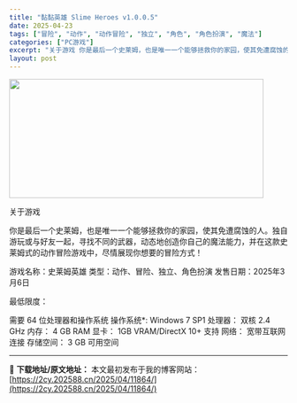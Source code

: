 ```yaml
---
title: "黏黏英雄 Slime Heroes v1.0.0.5"
date: 2025-04-23
tags: ["冒险", "动作", "动作冒险", "独立", "角色", "角色扮演", "魔法"]
categories: ["PC游戏"]
excerpt: "关于游戏 你是最后一个史莱姆，也是唯一一个能够拯救你的家园，使其免遭腐蚀的人。独自游玩或与好友一起，寻找不同的武器，动态地创造你自己的魔法能力，并在这款史莱姆式的动作冒险游戏中，尽情展现你想要的冒险方式！ 游戏名称：史莱姆英雄 类型：动作、冒险、独立、角色扮演 发售日期：2025年3月6日 最低限度&hellip;"
layout: post
---
```


<img class="aligncenter size-full wp-image-11851" src="https://2cy.202588.cn/wp-content/uploads/2025/04/2025042309534887.webp" alt="" width="460" height="215" />

关于游戏

你是最后一个史莱姆，也是唯一一个能够拯救你的家园，使其免遭腐蚀的人。独自游玩或与好友一起，寻找不同的武器，动态地创造你自己的魔法能力，并在这款史莱姆式的动作冒险游戏中，尽情展现你想要的冒险方式！

游戏名称：史莱姆英雄
类型：动作、冒险、独立、角色扮演
发售日期：2025年3月6日

最低限度：

需要 64 位处理器和操作系统
操作系统*: Windows 7 SP1
处理器： 双核 2.4 GHz
内存： 4 GB RAM
显卡： 1GB VRAM/DirectX 10+ 支持
网络： 宽带互联网连接
存储空间： 3 GB 可用空间

---
📖 **下载地址/原文地址：** 本文最初发布于我的博客网站：[https://2cy.202588.cn/2025/04/11864/](https://2cy.202588.cn/2025/04/11864/)
